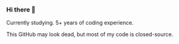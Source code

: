 ### Hi there 👋

Currently studying.
5+ years of coding experience.

This GitHub may look dead, but most of my code is closed-source.
